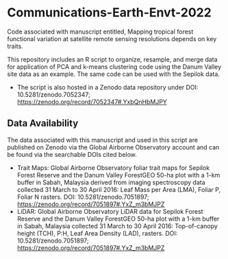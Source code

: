 # Communications-Earth-Envt-2022
Code associated with manuscript entitled, Mapping tropical forest functional variation at satellite remote sensing resolutions depends on key traits. 

This repository includes an R script to organize, resample, and merge data for application of PCA and k-means clustering code using the Danum Valley site data as an example. The same code can be used with the Sepilok data. 
- The script is also hosted in a Zenodo data repository under DOI: 10.5281/zenodo.7052347; https://zenodo.org/record/7052347#.YxbQnHbMJPY

## Data Availability 
The data associated with this manuscript and used in this script are published on Zenodo via the Global Airborne Observatory account and can be found via the searchable DOIs cited below. 

- Trait Maps: Global Airborne Observatory foliar trait maps for Sepilok Forest Reserve and the Danum Valley ForestGEO 50-ha plot with a 1-km buffer in Sabah, Malaysia derived from imaging spectroscopy data collected 31 March to 30 April 2016: Leaf Mass per Area (LMA), Foliar P, Foliar N rasters. DOI: 10.5281/zenodo.7051897; https://zenodo.org/record/7051897#.YxZ_m3bMJPZ
- LiDAR: Global Airborne Observatory LiDAR data for Sepilok Forest Reserve and the Danum Valley ForestGEO 50-ha plot with a 1-km buffer in Sabah, Malaysia collected 31 March to 30 April 2016: Top-of-canopy height (TCH), P:H, Leaf Area Density (LAD), rasters. DOI: 10.5281/zenodo.7051897; https://zenodo.org/record/7051897#.YxZ_m3bMJPZ
